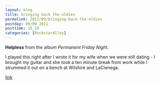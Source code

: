 ```yaml
---
layout: blog
title: bringing back the oldies
permalink: 2011/09/bringing-back-the-oldies
postday: 09/09 2011
posttime: 15_29
categories: [RockstarAlley]
---
```


<strong>Helpless</strong> from the album <em>Permanent Friday Night</em>.

I played this right after I wrote it for my wife when we were still dating - I brought my guitar and she took a ten minute break from work while I strummed it out on a bench at Wilshire and LaCienega.


<a href="http://kristeraxel.com/media/2011-0907-h.mp3">link</a>
